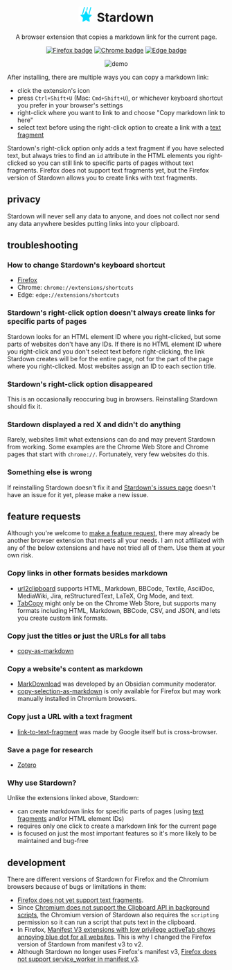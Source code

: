 <h1 align="center"><img width="35" alt="Stardown's icon" src="firefox/images/icon.svg"> Stardown</h1>

<p align="center">A browser extension that copies a markdown link for the current page.</p>

<p align="center">
    <a href="https://addons.mozilla.org/en-US/firefox/addon/stardown/"><img alt="Firefox badge" src="https://img.shields.io/badge/Firefox-black.svg?logo=firefoxbrowser&style=for-the-badge"></a>
    <a href="https://chrome.google.com/webstore/detail/clicknohlhfdlfjfkaeongkbdgbmkbhb"><img alt="Chrome badge" src="https://img.shields.io/badge/Chrome-black.svg?logo=googlechrome&style=for-the-badge&logoColor=238d41"></a>
    <a href="https://microsoftedge.microsoft.com/addons/detail/stardown/apolhpopcbbillkbfkmdibedlgjffckf"><img alt="Edge badge" src="https://img.shields.io/badge/Edge-black.svg?logo=microsoftedge&style=for-the-badge&logoColor=33b9ab"></a>
    <!-- <a><img alt="Safari badge" src="https://img.shields.io/badge/Safari-black.svg?logo=safari&style=for-the-badge&logoColor=188ff3"></a> -->
</p>

<p align="center"><img alt="demo" src="https://media.giphy.com/media/v1.Y2lkPTc5MGI3NjExcnB5d2kwOXh6cDFnMnpudzFiem00Y3NsZjVxbXZhMWgwcWpvcG5yaSZlcD12MV9pbnRlcm5hbF9naWZfYnlfaWQmY3Q9Zw/37MMWMqQyKSeKvDfk1/giphy.gif"></p>

After installing, there are multiple ways you can copy a markdown link:

* click the extension's icon
* press `Ctrl+Shift+U` (Mac: `Cmd+Shift+U`), or whichever keyboard shortcut you prefer in your browser's settings
* right-click where you want to link to and choose "Copy markdown link to here"
* select text before using the right-click option to create a link with a [text fragment](https://web.dev/articles/text-fragments)

Stardown's right-click option only adds a text fragment if you have selected text, but always tries to find an `id` attribute in the HTML elements you right-clicked so you can still link to specific parts of pages without text fragments. Firefox does not support text fragments yet, but the Firefox version of Stardown allows you to create links with text fragments.

## privacy

Stardown will never sell any data to anyone, and does not collect nor send any data anywhere besides putting links into your clipboard.

## troubleshooting

### How to change Stardown's keyboard shortcut

* [Firefox](https://support.mozilla.org/en-US/kb/manage-extension-shortcuts-firefox)
* Chrome: `chrome://extensions/shortcuts`
* Edge: `edge://extensions/shortcuts`

### Stardown's right-click option doesn't always create links for specific parts of pages

Stardown looks for an HTML element ID where you right-clicked, but some parts of websites don't have any IDs. If there is no HTML element ID where you right-click and you don't select text before right-clicking, the link Stardown creates will be for the entire page, not for the part of the page where you right-clicked. Most websites assign an ID to each section title.

### Stardown's right-click option disappeared

This is an occasionally reoccuring bug in browsers. Reinstalling Stardown should fix it.

### Stardown displayed a red X and didn't do anything

Rarely, websites limit what extensions can do and may prevent Stardown from working. Some examples are the Chrome Web Store and Chrome pages that start with `chrome://`. Fortunately, very few websites do this.

### Something else is wrong

If reinstalling Stardown doesn't fix it and [Stardown's issues page](https://github.com/wheelercj/Stardown/issues) doesn't have an issue for it yet, please make a new issue.

## feature requests

Although you're welcome to [make a feature request](https://github.com/wheelercj/Stardown/issues), there may already be another browser extension that meets all your needs. I am not affiliated with any of the below extensions and have not tried all of them. Use them at your own risk.

### Copy links in other formats besides markdown

* [url2clipboard](https://github.com/asamuzaK/url2clipboard) supports HTML, Markdown, BBCode, Textile, AsciiDoc, MediaWiki, Jira, reStructuredText, LaTeX, Org Mode, and text.
* [TabCopy](https://chromewebstore.google.com/detail/tabcopy/micdllihgoppmejpecmkilggmaagfdmb) might only be on the Chrome Web Store, but supports many formats including HTML, Markdown, BBCode, CSV, and JSON, and lets you create custom link formats.

### Copy just the titles or just the URLs for all tabs

* [copy-as-markdown](https://github.com/yorkxin/copy-as-markdown)

### Copy a website's content as markdown

* [MarkDownload](https://github.com/deathau/markdownload) was developed by an Obsidian community moderator.
* [copy-selection-as-markdown](https://github.com/0x6b/copy-selection-as-markdown) is only available for Firefox but may work manually installed in Chromium browsers.

### Copy just a URL with a text fragment

* [link-to-text-fragment](https://github.com/GoogleChromeLabs/link-to-text-fragment) was made by Google itself but is cross-browser.

### Save a page for research

* [Zotero](https://www.zotero.org/)

### Why use Stardown?

Unlike the extensions linked above, Stardown:

* can create markdown links for specific parts of pages (using [text fragments](https://web.dev/articles/text-fragments) and/or HTML element IDs)
* requires only one click to create a markdown link for the current page
* is focused on just the most important features so it's more likely to be maintained and bug-free

## development

There are different versions of Stardown for Firefox and the Chromium browsers because of bugs or limitations in them:

* [Firefox does not yet support text fragments](https://bugzilla.mozilla.org/show_bug.cgi?id=1753933).
* Since [Chromium does not support the Clipboard API in background scripts](https://stackoverflow.com/questions/61862872/how-to-copy-web-notification-content-to-clipboard/61977696#61977696), the Chromium version of Stardown also requires the `scripting` permission so it can run a script that puts text in the clipboard.
* In Firefox, [Manifest V3 extensions with low privilege activeTab shows annoying blue dot for all websites](https://bugzilla.mozilla.org/show_bug.cgi?id=1851083). This is why I changed the Firefox version of Stardown from manifest v3 to v2.
* Although Stardown no longer uses Firefox's manifest v3, [Firefox does not support service_worker in manifest v3](https://stackoverflow.com/questions/75043889/manifest-v3-background-scripts-service-worker-on-firefox).
